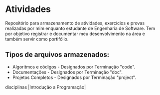 # Atividades
Repositório para armazenamento de atividades, exercícios e provas realizadas por mim enquanto estudante de Engenharia de Software. Tem por objetivo registrar e documentar meu desenvolvimento na área e também servir como portifólio.

## Tipos de arquivos armazenados:
* Algoritmos e códigos - Designados por Terminação "code".
* Documentações - Designados por Terminação "doc".
* Projetos Completos - Designados por Terminação "project".

disciplinas 
|Introdução a Programação|

